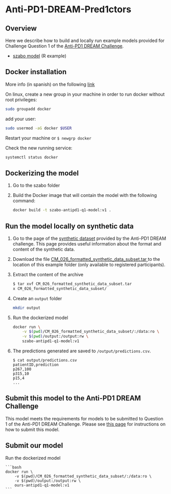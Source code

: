 # Anti-PD1-DREAM-Pred1ctors

## Overview

Here we describe how to build and locally run example models provided for Challenge Question 1 of the [Anti-PD1 DREAM Challenge](https://www.synapse.org/#!Synapse:syn18404605/wiki/607226).

* [szabo model](szabo) (R example)

## Docker installation

More info (in spanish) on the following [link](https://cafernandezlo.github.io/es_fic_muei_ics/ics.html)

On linux, create a new group in your machine in order to run docker without root privileges:

```bash
sudo groupadd docker
```

add your user:

```bash
sudo usermod -aG docker $USER
```

Restart your machine or `$ newgrp docker`

Check the new running service:

```bash
systemctl status docker
```

## Dockerizing the model

1. Go to the szabo folder

3. Build the Docker image that will contain the model with the following command:

    ```bash
    docker build -t szabo-antipd1-q1-model:v1 .
    ```

## Run the model locally on synthetic data

1. Go to the page of the [synthetic dataset](https://www.synapse.org/#!Synapse:syn18404605/wiki/607227) provided by the Anti-PD1 DREAM challenge. This page provides useful information about the format and content of the synthetic data.

2. Download the file [CM_026_formatted_synthetic_data_subset.tar
](https://www.synapse.org/#!Synapse:syn22360672) to the location of this example folder (only available to registered participants).

3. Extract the content of the archive

    ```bash
    $ tar xvf CM_026_formatted_synthetic_data_subset.tar
    x CM_026_formatted_synthetic_data_subset/
    ```

4. Create an `output` folder

    ```bash
    mkdir output
    ```

5. Run the dockerized model

    ```bash
    docker run \
        -v $(pwd)/CM_026_formatted_synthetic_data_subset/:/data:ro \
        -v $(pwd)/output:/output:rw \
        szabo-antipd1-q1-model:v1
    ```

6. The predictions generated are saved to `/output/predictions.csv`.

    ```text
    $ cat output/predictions.csv
    patientID,prediction
    p267,100
    p315,10
    p15,4
    ...
    ```

## Submit this model to the Anti-PD1 DREAM Challenge

This model meets the requirements for models to be submitted to Question 1 of the Anti-PD1 DREAM Challenge. Please see [this page](https://www.synapse.org/#!Synapse:syn18404605/wiki/607231) for instructions on how to submit this model.

## Submit our model

Run the dockerized model

    ```bash
    docker run \
        -v $(pwd)/CM_026_formatted_synthetic_data_subset/:/data:ro \
        -v $(pwd)/output:/output:rw \
        ours-antipd1-q1-model:v1
    ```

